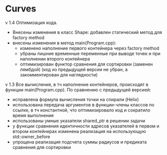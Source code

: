 # Curves
v 1.4 Оптимизация кода. 
- Внесены изменения в класс Shape: добавлен статический метод для factory method
- внесены изменения в метод main(Program.cpp):
  - изменено наполнение первого контейнера через factory method
  - убраны лишние временные переменные при выводе точек и при наполнении второго контейнера
  - оптимизирован функтор сравнения для сортировки (заменен лямбдой)
 (код из предыдущей версии не убран, а закомментирован для наглядности)

v 1.3 Все вычисления, в тч наполнение контейнеров, происходят в функции main(Program.cpp).
По сравнению с предыдущей версией: 
- исправлена формула вычисления точки на спирали (Helix)
- использована передача аргументов в функции-члены классов по ссылке, в тч константной, что оптимизировало код и сократило время выполнения
- использованы умные указатели shared_ptr в решении задачи
- у функции сравнения идентичности адресов указателей в первом и втором контейнерах изменена реализация на использующую std::owner_before
- упрощена реализация подсчета суммы радиусов и предиката сравнения для сортировки
